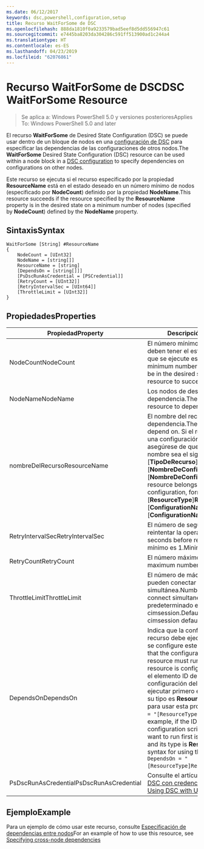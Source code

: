 ```yaml
---
ms.date: 06/12/2017
keywords: dsc,powershell,configuration,setup
title: Recurso WaitForSome de DSC
ms.openlocfilehash: 888da1810f0a9233579bad5eef8d5dd556947c61
ms.sourcegitcommit: e7445ba8203da304286c591ff513900ad1c244a4
ms.translationtype: HT
ms.contentlocale: es-ES
ms.lasthandoff: 04/23/2019
ms.locfileid: "62076861"
---
```

# <a name="dsc-waitforsome-resource"></a><span data-ttu-id="bb1bf-103">Recurso WaitForSome de DSC</span><span class="sxs-lookup"><span data-stu-id="bb1bf-103">DSC WaitForSome Resource</span></span>

> <span data-ttu-id="bb1bf-104">Se aplica a: Windows PowerShell 5.0 y versiones posteriores</span><span class="sxs-lookup"><span data-stu-id="bb1bf-104">Applies To: Windows PowerShell 5.0 and later</span></span>

<span data-ttu-id="bb1bf-105">El recurso **WaitForSome** de Desired State Configuration (DSC) se puede usar dentro de un bloque de nodos en una [configuración de DSC](../../../configurations/configurations.md) para especificar las dependencias de las configuraciones de otros nodos.</span><span class="sxs-lookup"><span data-stu-id="bb1bf-105">The **WaitForSome** Desired State Configuration (DSC) resource can be used within a node block in a [DSC configuration](../../../configurations/configurations.md) to specify dependencies on configurations on other nodes.</span></span>

<span data-ttu-id="bb1bf-106">Este recurso se ejecuta si el recurso especificado por la propiedad **ResourceName** está en el estado deseado en un número mínimo de nodos (especificado por **NodeCount**) definido por la propiedad **NodeName**.</span><span class="sxs-lookup"><span data-stu-id="bb1bf-106">This resource succeeds if the resource specified by the **ResourceName** property is in the desired state on a minimum number of nodes (specified by **NodeCount**) defined by the **NodeName** property.</span></span>


## <a name="syntax"></a><span data-ttu-id="bb1bf-107">Sintaxis</span><span class="sxs-lookup"><span data-stu-id="bb1bf-107">Syntax</span></span>

```
WaitForSome [String] #ResourceName
{
    NodeCount = [UInt32]
    NodeName = [string[]]
    ResourceName = [string]
    [DependsOn = [string[]]]
    [PsDscRunAsCredential = [PSCredential]]
    [RetryCount = [UInt32]]
    [RetryIntervalSec = [UInt64]]
    [ThrottleLimit = [UInt32]]
}
```

## <a name="properties"></a><span data-ttu-id="bb1bf-108">Propiedades</span><span class="sxs-lookup"><span data-stu-id="bb1bf-108">Properties</span></span>

|  <span data-ttu-id="bb1bf-109">Propiedad</span><span class="sxs-lookup"><span data-stu-id="bb1bf-109">Property</span></span>  |  <span data-ttu-id="bb1bf-110">Descripción</span><span class="sxs-lookup"><span data-stu-id="bb1bf-110">Description</span></span>   |
|---|---|
| <span data-ttu-id="bb1bf-111">NodeCount</span><span class="sxs-lookup"><span data-stu-id="bb1bf-111">NodeCount</span></span>| <span data-ttu-id="bb1bf-112">El número mínimo de nodos que deben tener el estado deseado para que se ejecute este recurso.</span><span class="sxs-lookup"><span data-stu-id="bb1bf-112">The minimum number of nodes that must be in the desired state for this resource to succeed.</span></span>|
| <span data-ttu-id="bb1bf-113">NodeName</span><span class="sxs-lookup"><span data-stu-id="bb1bf-113">NodeName</span></span>| <span data-ttu-id="bb1bf-114">Los nodos de destino del recurso de dependencia.</span><span class="sxs-lookup"><span data-stu-id="bb1bf-114">The target nodes of the resource to depend on.</span></span>|
| <span data-ttu-id="bb1bf-115">nombreDelRecurso</span><span class="sxs-lookup"><span data-stu-id="bb1bf-115">ResourceName</span></span>| <span data-ttu-id="bb1bf-116">El nombre del recurso de dependencia.</span><span class="sxs-lookup"><span data-stu-id="bb1bf-116">The resource name to depend on.</span></span> <span data-ttu-id="bb1bf-117">Si el recurso pertenece a una configuración diferente, asegúrese de que el formato del nombre sea el siguiente: "[__TipoDeRecurso__]__NombreDeRecurso__::[__NombreDeConfiguración__]::[__NombreDeConfiguración__]".</span><span class="sxs-lookup"><span data-stu-id="bb1bf-117">If this resource belongs to a different configuration, format the name as "[__ResourceType__]__ResourceName__::[__ConfigurationName__]::[__ConfigurationName__]"</span></span>|
| <span data-ttu-id="bb1bf-118">RetryIntervalSec</span><span class="sxs-lookup"><span data-stu-id="bb1bf-118">RetryIntervalSec</span></span>| <span data-ttu-id="bb1bf-119">El número de segundos antes de reintentar la operación.</span><span class="sxs-lookup"><span data-stu-id="bb1bf-119">The number of seconds before retrying.</span></span> <span data-ttu-id="bb1bf-120">El valor mínimo es 1.</span><span class="sxs-lookup"><span data-stu-id="bb1bf-120">Minimum is 1.</span></span>|
| <span data-ttu-id="bb1bf-121">RetryCount</span><span class="sxs-lookup"><span data-stu-id="bb1bf-121">RetryCount</span></span>| <span data-ttu-id="bb1bf-122">El número máximo de reintentos.</span><span class="sxs-lookup"><span data-stu-id="bb1bf-122">The maximum number of times to retry.</span></span>|
| <span data-ttu-id="bb1bf-123">ThrottleLimit</span><span class="sxs-lookup"><span data-stu-id="bb1bf-123">ThrottleLimit</span></span>| <span data-ttu-id="bb1bf-124">El número de máquinas que se pueden conectar de forma simultánea.</span><span class="sxs-lookup"><span data-stu-id="bb1bf-124">Number of machines to connect simultaneously.</span></span> <span data-ttu-id="bb1bf-125">El valor predeterminado es new-cimsession.</span><span class="sxs-lookup"><span data-stu-id="bb1bf-125">Default is new-cimsession default.</span></span>|
| <span data-ttu-id="bb1bf-126">DependsOn</span><span class="sxs-lookup"><span data-stu-id="bb1bf-126">DependsOn</span></span> | <span data-ttu-id="bb1bf-127">Indica que la configuración de otro recurso debe ejecutarse antes de que se configure este recurso.</span><span class="sxs-lookup"><span data-stu-id="bb1bf-127">Indicates that the configuration of another resource must run before this resource is configured.</span></span> <span data-ttu-id="bb1bf-128">Por ejemplo, si el elemento ID del bloque del script de configuración del recurso que quiere ejecutar primero es __ResourceName__ y su tipo es __ResourceType__, la sintaxis para usar esta propiedad es `DependsOn = "[ResourceType]ResourceName"`.</span><span class="sxs-lookup"><span data-stu-id="bb1bf-128">For example, if the ID of the resource configuration script block that you want to run first is __ResourceName__ and its type is __ResourceType__, the syntax for using this property is `DependsOn = "[ResourceType]ResourceName"`.</span></span>|
| <span data-ttu-id="bb1bf-129">PsDscRunAsCredential</span><span class="sxs-lookup"><span data-stu-id="bb1bf-129">PsDscRunAsCredential</span></span> | <span data-ttu-id="bb1bf-130">Consulte el artículo sobre el [uso de DSC con credenciales de usuario](https://docs.microsoft.com/powershell/dsc/runasuser)</span><span class="sxs-lookup"><span data-stu-id="bb1bf-130">See [Using DSC with User Credentials](https://docs.microsoft.com/powershell/dsc/runasuser)</span></span> |

## <a name="example"></a><span data-ttu-id="bb1bf-131">Ejemplo</span><span class="sxs-lookup"><span data-stu-id="bb1bf-131">Example</span></span>

<span data-ttu-id="bb1bf-132">Para un ejemplo de cómo usar este recurso, consulte [Especificación de dependencias entre nodos](../../../configurations/crossNodeDependencies.md)</span><span class="sxs-lookup"><span data-stu-id="bb1bf-132">For an example of how to use this resource, see [Specifying cross-node dependencies](../../../configurations/crossNodeDependencies.md)</span></span>
